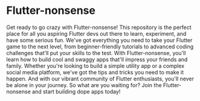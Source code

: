 # Flutter-nonsense

Get ready to go crazy with Flutter-nonsense! This repository is the perfect place for all you aspiring Flutter devs out there to learn, experiment, and have some serious fun. We've got everything you need to take your Flutter game to the next level, from beginner-friendly tutorials to advanced coding challenges that'll put your skills to the test.  With Flutter-nonsense, you'll learn how to build cool and swaggy apps that'll impress your friends and family. Whether you're looking to build a simple utility app or a complex social media platform, we've got the tips and tricks you need to make it happen. And with our vibrant community of Flutter enthusiasts, you'll never be alone in your journey.  So what are you waiting for? Join the Flutter-nonsense and start building dope apps today!
